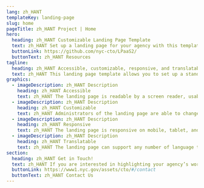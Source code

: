 ```yaml
---
lang: zh_HANT
templateKey: landing-page
slug: home
pageTitle: zh_HANT Project | Home
hero:
  heading: zh_HANT Customizable Landing Page Template 
  text: zh_HANT Set up a landing page for your agency with this template. It includes all of the resources that you need to have an easy, compliant, secure, appealing, and sustainable landing page.
  buttonLink: https://github.com/nyc-cto/LPaaS2/
  buttonText: zh_HANT Resources
tagline:
  heading: zh_HANT Accessible, customizable, responsive, and translatable.
  text: zh_HANT This landing page template allows you to set up a standalone microsite that highlights your program, report, plan, or other resource with NYC-approved design and technology. You can edit the template to include useful content and customize it to highlight your agency’s work. The landing page template is WCAG 2.0 compliant, and has multi-lingual support by default. The page is also responsive on mobile, tablet, and desktop platforms.
graphics:
  - imageDescription: zh_HANT Description
    heading: zh_HANT Accessible
    text: zh_HANT The landing page is readable by a screen reader, usable with a keyboard, and has been tested for several additional accessibility features.
  - imageDescription: zh_HANT Description
    heading: zh_HANT Customizable
    text: zh_HANT Administrators of the landing page are able to change styling and theming features of the page, as well as edit any necessary content. 
  - imageDescription: zh_HANT Description
    heading: zh_HANT Responsive
    text: zh_HANT The landing page is responsive on mobile, tablet, and desktop platforms.
  - imageDescription: zh_HANT Description
    heading: zh_HANT Translatable
    text: zh_HANT The landing page can support any number of language translations, including right-to-left languages. 
section:
  heading: zh_HANT Get in Touch!
  text: zh_HANT If you are interested in highlighting your agency’s work with a landing page, this template is a great start and we’re happy to help you take it further. For information on how to get started, feel free to contact us.
  buttonLink: https://www1.nyc.gov/assets/cto/#/contact
  buttonText: zh_HANT Contact Us
---
```

